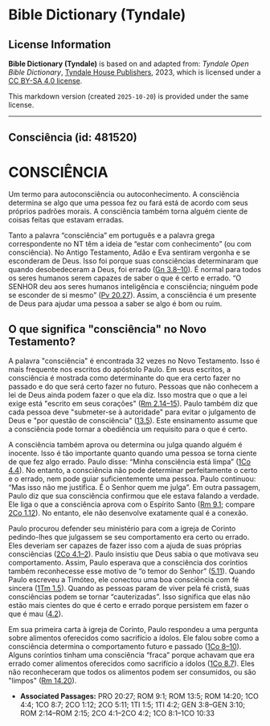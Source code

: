 # Bible Dictionary (Tyndale)

## License Information

**Bible Dictionary (Tyndale)** is based on and adapted from: _Tyndale Open Bible Dictionary_, [Tyndale House Publishers](https://tyndaleopenresources.com/), 2023, which is licensed under a [CC BY-SA 4.0 license](https://creativecommons.org/licenses/by-sa/4.0/legalcode.en).

This markdown version (created `2025-10-20`) is provided under the same license.



--------------------------------

## Consciência (id: 481520)

CONSCIÊNCIA
===========

Um termo para autoconsciência ou autoconhecimento. A consciência determina se algo que uma pessoa fez ou fará está de acordo com seus próprios padrões morais. A consciência também torna alguém ciente de coisas feitas que estavam erradas.

Tanto a palavra “consciência” em português e a palavra grega correspondente no NT têm a ideia de “estar com conhecimento” (ou com consciência). No Antigo Testamento, Adão e Eva sentiram vergonha e se esconderam de Deus. Isso foi porque suas consciências determinaram que quando desobedeceram a Deus, foi errado ([Gn 3\.8–10](https://ref.ly/Gen3:8-Gen3:10)). É normal para todos os seres humanos serem capazes de saber o que é certo e errado. “O SENHOR deu aos seres humanos inteligência e consciência; ninguém pode se esconder de si mesmo” ([Pv 20\.27](https://ref.ly/Prov20:27)). Assim, a consciência é um presente de Deus para ajudar uma pessoa a saber se algo é bom ou ruim.

O que significa "consciência" no Novo Testamento?
-------------------------------------------------

A palavra "consciência" é encontrada 32 vezes no Novo Testamento. Isso é mais frequente nos escritos do apóstolo Paulo. Em seus escritos, a consciência é mostrada como determinante do que era certo fazer no passado e do que será certo fazer no futuro. Pessoas que não conhecem a lei de Deus ainda podem fazer o que ela diz. Isso mostra que o que a lei exige está "escrito em seus corações" ([Rm 2\.14–15](https://ref.ly/Rom2:14-Rom2:15)). Paulo também diz que cada pessoa deve "submeter\-se à autoridade" para evitar o julgamento de Deus e "por questão de consciência" ([13\.5](https://ref.ly/Rom13:5)). Este ensinamento assume que a consciência pode tornar a obediência um requisito para o que é certo.

A consciência também aprova ou determina ou julga quando alguém é inocente. Isso é tão importante quanto quando uma pessoa se torna ciente de que fez algo errado. Paulo disse: “Minha consciência está limpa” ([1Co 4\.4](https://ref.ly/1Cor4:4)). No entanto, a consciência não pode determinar perfeitamente o certo e o errado, nem pode guiar suficientemente uma pessoa. Paulo continuou: “Mas isso não me justifica. É o Senhor quem me julga”. Em outra passagem, Paulo diz que sua consciência confirmou que ele estava falando a verdade. Ele liga o que a consciência aprova com o Espírito Santo ([Rm 9\.1](https://ref.ly/Rom9:1); compare [2Co 1\.12](https://ref.ly/2Cor1:12)). No entanto, ele não desenvolve exatamente qual é a conexão.

Paulo procurou defender seu ministério para com a igreja de Corinto pedindo\-lhes que julgassem se seu comportamento era certo ou errado. Eles deveriam ser capazes de fazer isso com a ajuda de suas próprias consciências ([2Co 4\.1–2](https://ref.ly/2Cor4:1-2Cor4:2)). Paulo insistiu que Deus sabia o que motivava seu comportamento. Assim, Paulo esperava que a consciência dos coríntios também reconhecesse esse motivo de “o temor do Senhor” ([5\.11](https://ref.ly/2Cor5:11)). Quando Paulo escreveu a Timóteo, ele conectou uma boa consciência com fé sincera ([1Tm 1\.5](https://ref.ly/1Tim1:5)). Quando as pessoas param de viver pela fé cristã, suas consciências podem se tornar “cauterizadas”. Isso significa que elas não estão mais cientes do que é certo e errado porque persistem em fazer o que é mau ([4\.2](https://ref.ly/1Tim4:2)).

Em sua primeira carta à igreja de Corinto, Paulo respondeu a uma pergunta sobre alimentos oferecidos como sacrifício a ídolos. Ele falou sobre como a consciência determina o comportamento futuro e passado ([1Co 8–10](https://ref.ly/1Cor8:1-1Cor10:33)). Alguns coríntios tinham uma consciência “fraca” porque achavam que era errado comer alimentos oferecidos como sacrifício a ídolos ([1Co 8\.7](https://ref.ly/1Cor8:7)). Eles não reconheceram que todos os alimentos podem ser consumidos, ou são "limpos" ([Rm 14\.20](https://ref.ly/Rom14:20)).

* **Associated Passages:** PRO 20:27; ROM 9:1; ROM 13:5; ROM 14:20; 1CO 4:4; 1CO 8:7; 2CO 1:12; 2CO 5:11; 1TI 1:5; 1TI 4:2; GEN 3:8–GEN 3:10; ROM 2:14–ROM 2:15; 2CO 4:1–2CO 4:2; 1CO 8:1–1CO 10:33

